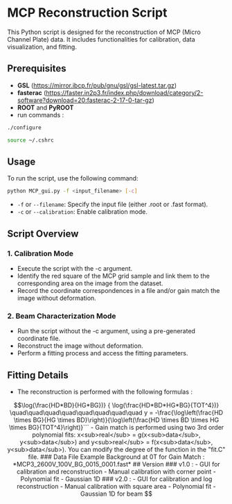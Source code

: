 # MCP Reconstruction Script

This Python script is designed for the reconstruction of MCP (Micro Channel Plate) data. It includes functionalities for calibration, data visualization, and fitting.

## Prerequisites

- **GSL** (https://mirror.ibcp.fr/pub/gnu/gsl/gsl-latest.tar.gz)
- **fasterac** (https://faster.in2p3.fr/index.php/download/category/2-software?download=20:fasterac-2-17-0-tar-gz)
- **ROOT** and **PyROOT**
- run commands :

```bash
./configure
```

```bash
source ~/.cshrc
```
## Usage

To run the script, use the following command:

```bash
python MCP_gui.py -f <input_filename> [-c]
```

 
- `-f` or `--filename`: Specify the input file (either .root or .fast format). 
- `-c` or `--calibration`: Enable calibration mode.
## Script Overview

### 1. Calibration Mode
- Execute the script with the -c argument.
- Identify the red square of the MCP grid sample and link them to the corresponding area on the image from the dataset.
- Record the coordinate correspondences in a file and/or gain match the image without deformation.

### 2. Beam Characterization Mode
- Run the script without the -c argument, using a pre-generated coordinate file.
- Reconstruct the image without deformation.
- Perform a fitting process and access the fitting parameters.

## Fitting Details
- The reconstruction is performed with the following formulas : 
```math x = -\frac{
\log(\frac{HD*BD}{HG*BG})}
{
\log(\frac{HD*BD*HG*BG}{TOT^4})}
\quad\quad\quad\quad\quad\quad\quad\quad
 y = -\frac{\log\left(\frac{HD \times BG}{HG \times BD}\right)}{\log\left(\frac{HD \times BD \times HG \times BG}{TOT^4}\right)}```

- Gain match is performed using two 3rd order polynomial fits: x<sub>real</sub> = g(x<sub>data</sub>, y<sub>data</sub>) and y<sub>real</sub> = f(x<sub>data</sub>, y<sub>data</sub>). You can modify the degree of the function in the "fit.C" file. 

### Data File Example
Background at 0T for Gain Match : *MCP3_2600V_100V_BG_0015_0001.fast*


## Version 
### v1.0 : 
- GUI for calibration and reconstruction
- Manual calibration with corner point
- Polynomial fit
- Gaussian 1D

### v2.0 : 
- GUI for calibration and log reconstruction
- Manual calibration with square area
- Polynomial fit
- Gaussian 1D for beam